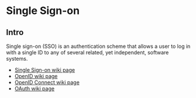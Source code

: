 # Single Sign-on

## Intro

Single sign-on (SSO) is an authentication scheme that allows a user to log in with a single ID to any of several related, yet independent, software systems.

- [Single Sign-on wiki page](https://de.wikipedia.org/wiki/Single_Sign-on)
- [OpenID wiki page](https://de.wikipedia.org/wiki/OpenID)
- [OpenID Connect wiki page](https://de.wikipedia.org/wiki/OpenID_Connect)
- [OAuth wiki page](https://de.wikipedia.org/wiki/OAuth)

